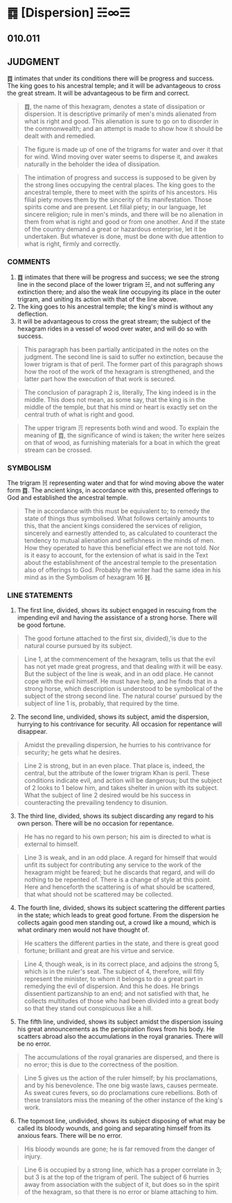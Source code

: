 # ䷺ [Dispersion] ☵∞☴

## 010.011

## JUDGMENT

䷺ intimates that under its conditions there will be progress and success. The king goes to his ancestral temple; and it will be advantageous to cross the great stream. It will be advantageous to be firm and correct.

> ䷺, the name of this hexagram, denotes a state of dissipation or dispersion. It is descriptive primarily of men's minds alienated from what is right and good. This alienation is sure to go on to disorder in the commonwealth; and an attempt is made to show how it should be dealt with and remedied.

> The figure is made up of one of the trigrams for water and over it that for wind. Wind moving over water seems to disperse it, and awakes naturally in the beholder the idea of dissipation.

> The intimation of progress and success is supposed to be given by the strong lines occupying the central places. The king goes to the ancestral temple, there to meet with the spirits of his ancestors. His filial piety moves them by the sincerity of its manifestation. Those spirits come and are present. Let filial piety; in our language, let sincere religion; rule in men's minds, and there will be no alienation in them from what is right and good or from one another. And if the state of the country demand a great or hazardous enterprise, let it be undertaken. But whatever is done, must be done with due attention to what is right, firmly and correctly.

### COMMENTS

1. ䷺ intimates that there will be progress and success; we see the strong line in the second place of the lower trigram ☵, and not suffering any extinction there; and also the weak line occupying its place in the outer trigram, and uniting its action with that of the line above.
2. The king goes to his ancestral temple; the king's mind is without any deflection.
3. It will be advantageous to cross the great stream; the subject of the hexagram rides in a vessel of wood over water, and will do so with success.

> This paragraph has been partially anticipated in the notes on the judgment. The second line is said to suffer no extinction, because the lower trigram is that of peril. The former part of this paragraph shows how the root of the work of the hexagram is strengthened, and the latter part how the execution of that work is secured.

> The conclusion of paragraph 2 is, literally, The king indeed is in the middle. This does not mean, as some say, that the king is in the middle of the temple, but that his mind or heart is exactly set on the central truth of what is right and good.

> The upper trigram ☴ represents both wind and wood. To explain the meaning of ䷺, the significance of wind is taken; the writer here seizes on that of wood, as furnishing materials for a boat in which the great stream can be crossed.

### SYMBOLISM

The trigram ☵ representing water and that for wind moving above the water form ䷺. The ancient kings, in accordance with this, presented offerings to God and established the ancestral temple.

> The in accordance with this must be equivalent to; to remedy the state of things thus symbolised. What follows certainly amounts to this, that the ancient kings considered the services of religion, sincerely and earnestly attended to, as calculated to counteract the tendency to mutual alienation and selfishness in the minds of men. How they operated to have this beneficial effect we are not told. Nor is it easy to account, for the extension of what is said in the Text about the establishment of the ancestral temple to the presentation also of offerings to God. Probably the writer had the same idea in his mind as in the Symbolism of hexagram 16 ䷏.

### LINE STATEMENTS

1. The first line, divided, shows its subject engaged in rescuing from the impending evil and having the assistance of a strong horse. There will be good fortune.

> The good fortune attached to the first six, divided),'is due to the natural course pursued by its subject.

> Line 1, at the commencement of the hexagram, tells us that the evil has not yet made great progress, and that dealing with it will be easy. But the subject of the line is weak, and in an odd place. He cannot cope with the evil himself. He must have help, and he finds that in a strong horse, which description is understood to be symbolical of the subject of the strong second line. The natural course' pursued by the subject of line 1 is, probably, that required by the time.

2. The second line, undivided, shows its subject, amid the dispersion, hurrying to his contrivance for security. All occasion for repentance will disappear.

> Amidst the prevailing dispersion, he hurries to his contrivance for security; he gets what he desires.

> Line 2 is strong, but in an even place. That place is, indeed, the central, but the attribute of the lower trigram Khan is peril. These conditions indicate evil, and action will be dangerous; but the subject of 2 looks to 1 below him, and takes shelter in union with its subject. What the subject of line 2 desired would be his success in counteracting the prevailing tendency to disunion.

3. The third line, divided, shows its subject discarding any regard to his own person. There will be no occasion for repentance.

> He has no regard to his own person; his aim is directed to what is external to himself.

> Line 3 is weak, and in an odd place. A regard for himself that would unfit its subject for contributing any service to the work of the hexagram might be feared; but he discards that regard, and will do nothing to be repented of. There is a change of style at this point. Here and henceforth the scattering is of what should be scattered, that what should not be scattered may be collected.

4. The fourth line, divided, shows its subject scattering the different parties in the state; which leads to great good fortune. From the dispersion he collects again good men standing out, a crowd like a mound, which is what ordinary men would not have thought of.

> He scatters the different parties in the state, and there is great good fortune; brilliant and great are his virtue and service.

> Line 4, though weak, is in its correct place, and adjoins the strong 5, which is in the ruler's seat. The subject of 4, therefore, will fitly represent the minister, to whom it belongs to do a great part in remedying the evil of dispersion. And this he does. He brings dissentient partizanship to an end; and not satisfied with that, he collects multitudes of those who had been divided into a great body so that they stand out conspicuous like a hill.

5. The fifth line, undivided, shows its subject amidst the dispersion issuing his great announcements as the perspiration flows from his body. He scatters abroad also the accumulations in the royal granaries. There will be no error.

> The accumulations of the royal granaries are dispersed, and there is no error; this is due to the correctness of the position.

> Line 5 gives us the action of the ruler himself; by his proclamations, and by his benevolence. The one big waste laws, causes permeate. As sweat cures fevers, so do proclamations cure rebellions. Both of these translators miss the meaning of the other instance of the king's work.

6. The topmost line, undivided, shows its subject disposing of what may be called its bloody wounds, and going and separating himself from its anxious fears. There will be no error.

> His bloody wounds are gone; he is far removed from the danger of injury.

> Line 6 is occupied by a strong line, which has a proper correlate in 3; but 3 is at the top of the trigram of peril. The subject of 6 hurries away from association with the subject of it, but does so in the spirit of the hexagram, so that there is no error or blame attaching to him.
